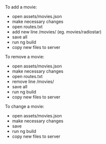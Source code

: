 To add a movie:
  - open assets/movies.json
  - make necessary changes
  - open routes.txt
  - add new line /movies/<moveID> (eg. movies/radiostar)
  - save all
  - run ng build
  - copy new files to server

  To remove a movie:
  - open assets/movies.json
  - make necessary changes
  - open routes.txt
  - remove line /movies/<removedMovieID>
  - save all
  - run ng build
  - copy new files to server

To change a movie:
  - open assets/movies.json
  - make necessary changes
  - save
  - run ng build
  - copy new files to server